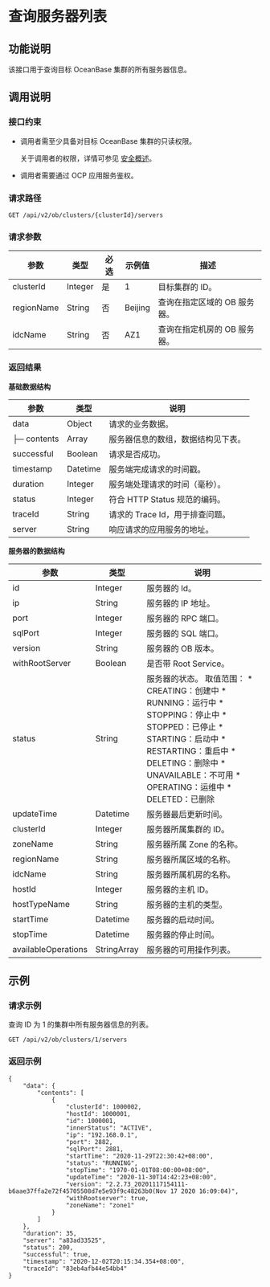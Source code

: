 查询服务器列表 
============================



**功能说明** 
-----------------------------

该接口用于查询目标 OceanBase 集群的所有服务器信息。

**调用说明** 
-----------------------------

### 接口约束 

* 调用者需至少具备对目标 OceanBase 集群的只读权限。

  关于调用者的权限，详情可参见 [安全概述](../../4.user-guide-2/3.features/9.system-management-features-1/5.security-overview.md)。
  

* 调用者需要通过 OCP 应用服务鉴权。

  




### 请求路径 

`GET /api/v2/ob/clusters/{clusterId}/servers`

### 请求参数 



|     参数     |   类型    | 必选 |   示例值   |        描述        |
|------------|---------|----|---------|------------------|
| clusterId  | Integer | 是  | 1       | 目标集群的 ID。        |
| regionName | String  | 否  | Beijing | 查询在指定区域的 OB 服务器。 |
| idcName    | String  | 否  | AZ1     | 查询在指定机房的 OB 服务器。 |



### 返回结果 

**基础数据结构** 


|     参数      |    类型    |          说明           |
|-------------|----------|-----------------------|
| data        | Object   | 请求的业务数据。              |
| ├─ contents | Array    | 服务器信息的数组，数据结构见下表。     |
| successful  | Boolean  | 请求是否成功。               |
| timestamp   | Datetime | 服务端完成请求的时间戳。          |
| duration    | Integer  | 服务端处理请求的时间（毫秒）。       |
| status      | Integer  | 符合 HTTP Status 规范的编码。 |
| traceId     | String   | 请求的 Trace Id，用于排查问题。  |
| server      | String   | 响应请求的应用服务的地址。         |



**服务器的数据结构** 


|         参数          |     类型      |                                                                                                                                                                                                                                                                                           说明                                                                                                                                                                                                                                                                                           |
|---------------------|-------------|----------------------------------------------------------------------------------------------------------------------------------------------------------------------------------------------------------------------------------------------------------------------------------------------------------------------------------------------------------------------------------------------------------------------------------------------------------------------------------------------------------------------------------------------------------------------------------------|
| id                  | Integer     | 服务器的 Id。                                                                                                                                                                                                                                                                                                                                                                                                                                                                                                                                                                               |
| ip                  | String      | 服务器的 IP 地址。                                                                                                                                                                                                                                                                                                                                                                                                                                                                                                                                                                            |
| port                | Integer     | 服务器的 RPC 端口。                                                                                                                                                                                                                                                                                                                                                                                                                                                                                                                                                                           |
| sqlPort             | Integer     | 服务器的 SQL 端口。                                                                                                                                                                                                                                                                                                                                                                                                                                                                                                                                                                           |
| version             | String      | 服务器的 OB 版本。                                                                                                                                                                                                                                                                                                                                                                                                                                                                                                                                                                            |
| withRootServer      | Boolean     | 是否带 Root Service。                                                                                                                                                                                                                                                                                                                                                                                                                                                                                                                                                                      |
| status              | String      | 服务器的状态。 取值范围： * CREATING：创建中   * RUNNING：运行中   * STOPPING：停止中   * STOPPED：已停止   * STARTING：启动中   * RESTARTING：重启中   * DELETING：删除中   * UNAVAILABLE：不可用   * OPERATING：运维中   * DELETED：已删除    |
| updateTime          | Datetime    | 服务器最后更新时间。                                                                                                                                                                                                                                                                                                                                                                                                                                                                                                                                                                             |
| clusterId           | Integer     | 服务器所属集群的 ID。                                                                                                                                                                                                                                                                                                                                                                                                                                                                                                                                                                           |
| zoneName            | String      | 服务器所属 Zone 的名称。                                                                                                                                                                                                                                                                                                                                                                                                                                                                                                                                                                        |
| regionName          | String      | 服务器所属区域的名称。                                                                                                                                                                                                                                                                                                                                                                                                                                                                                                                                                                            |
| idcName             | String      | 服务器所属机房的名称。                                                                                                                                                                                                                                                                                                                                                                                                                                                                                                                                                                            |
| hostId              | Integer     | 服务器的主机 ID。                                                                                                                                                                                                                                                                                                                                                                                                                                                                                                                                                                             |
| hostTypeName        | String      | 服务器的主机的类型。                                                                                                                                                                                                                                                                                                                                                                                                                                                                                                                                                                             |
| startTime           | Datetime    | 服务器的启动时间。                                                                                                                                                                                                                                                                                                                                                                                                                                                                                                                                                                              |
| stopTime            | Datetime    | 服务器的停止时间。                                                                                                                                                                                                                                                                                                                                                                                                                                                                                                                                                                              |
| availableOperations | StringArray | 服务器的可用操作列表。                                                                                                                                                                                                                                                                                                                                                                                                                                                                                                                                                                            |



**示例** 
---------------------------

### 请求示例 

查询 ID 为 1 的集群中所有服务器信息的列表。

`GET /api/v2/ob/clusters/1/servers`

### 返回示例 

```unknow
{
    "data": {
        "contents": [
            {
                "clusterId": 1000002,
                "hostId": 1000001,
                "id": 1000001,
                "innerStatus": "ACTIVE",
                "ip": "192.168.0.1",
                "port": 2882,
                "sqlPort": 2881,
                "startTime": "2020-11-29T22:30:42+08:00",
                "status": "RUNNING",
                "stopTime": "1970-01-01T08:00:00+08:00",
                "updateTime": "2020-11-30T14:42:23+08:00",
                "version": "2.2.73_20201117154111-b6aae37ffa2e72f45705508d7e5e93f9c48263b0(Nov 17 2020 16:09:04)",
                "withRootserver": true,
                "zoneName": "zone1"
            }
        ]
    },
    "duration": 35,
    "server": "a83ad33525",
    "status": 200,
    "successful": true,
    "timestamp": "2020-12-02T20:15:34.354+08:00",
    "traceId": "83eb4afb44e54bb4"
}
```





